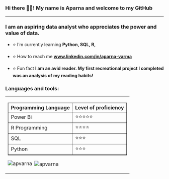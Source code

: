 ### Hi there 👋🏾! My name is Aparna and welcome to my GitHub
<hr>
<h3>I am an aspiring data analyst who appreciates the power and value of data. </h3>

- ⭐ I’m currently learning **Python, SQL, R,**

- ⭐ How to reach me **www.linkedin.com/in/aparna-varma**

- ⭐ Fun fact **I am an avid reader. My first recreational project I completed was an analysis of my reading habits!**

<h3 align="left">Languages and tools:</h3>

<table cellspacing = "10">
  <tr>
    <td>  <table border = "1">
      <th>Programming Language </th>
      <th> Level of proficiency </th>
        <tr>
          <td>Power Bi</td>
          <td>⭐️⭐️⭐️⭐️⭐️</td>
        </tr>
        <tr>
          <td>R Programming</td>
          <td>⭐️⭐️⭐️⭐️</td>
        </tr>
        <tr>
          <td>SQL</td>
          <td>⭐️⭐️⭐️</td>
        </tr>
        <tr>
          <td>Python</td>
          <td>⭐️⭐️⭐️</td>
        </tr>
      </table>

      
<p><img align="left" src="https://github-readme-stats.vercel.app/api/top-langs?username=apvarna&show_icons=true&theme=tokyonight&locale=en&layout=compact" alt="apvarna" /></p>

<p>&nbsp;<img align="center" src="https://github-readme-stats.vercel.app/api?username=apvarna&show_icons=true&theme=tokyonight&hide_border=true&locale=en" alt="apvarna" /></p>

